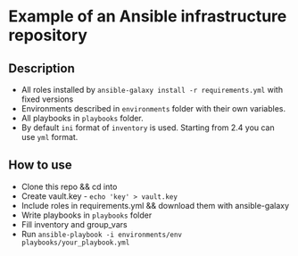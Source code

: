 # Example of an Ansible infrastructure repository

## Description

* All roles installed by `ansible-galaxy install -r requirements.yml` with fixed versions
* Environments described in `environments` folder with their own variables.
* All playbooks in `playbooks` folder.
* By default `ini` format of `inventory` is used. Starting from 2.4 you can use `yml` format.

## How to use

* Clone this repo && cd into
* Create vault.key - `echo 'key' > vault.key`
* Include roles in requirements.yml && download them with ansible-galaxy
* Write playbooks in `playbooks` folder
* Fill inventory and group_vars
* Run `ansible-playbook -i environments/env playbooks/your_playbook.yml`
